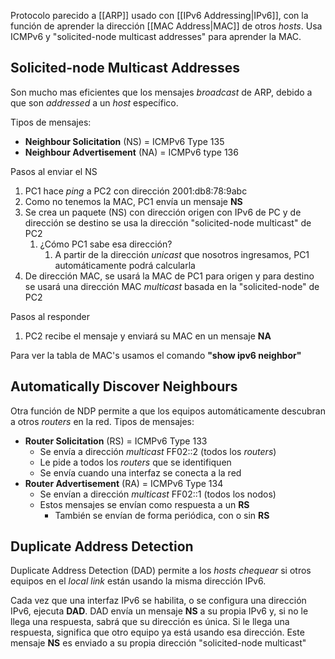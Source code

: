 Protocolo parecido a [[ARP]] usado con [[IPv6 Addressing|IPv6]], con la función de aprender la dirección [[MAC Address|MAC]] de otros *hosts*.
Usa ICMPv6 y "solicited-node multicast addresses" para aprender la MAC.


##  Solicited-node Multicast Addresses

Son mucho mas eficientes que los mensajes *broadcast* de ARP, debido a que son *addressed* a un *host* específico.

Tipos de mensajes:
- **Neighbour Solicitation** (NS) = ICMPv6 Type 135
- **Neighbour Advertisement** (NA) = ICMPv6 type 136


Pasos al enviar el NS
1. PC1 hace *ping* a PC2 con dirección 2001:db8:78:9abc
2. Como no tenemos la MAC, PC1 envía un mensaje **NS**
3. Se crea un paquete (NS) con dirección origen con IPv6 de PC y de dirección se destino se usa la  dirección "solicited-node multicast" de PC2
	1. ¿Cómo PC1 sabe esa dirección?
		1. A partir de la dirección *unicast* que nosotros ingresamos, PC1 automáticamente podrá calcularla
4. De dirección MAC, se usará la MAC de PC1 para origen y para destino se usará una dirección MAC *multicast* basada en la "solicited-node" de PC2 

Pasos al responder
1. PC2 recibe el mensaje y enviará su MAC en un mensaje **NA**


Para ver la tabla de MAC's usamos el comando **"show ipv6 neighbor"**

## Automatically Discover Neighbours

Otra función de NDP permite a que los equipos automáticamente descubran a otros *routers* en la red.
Tipos de mensajes:
- **Router Solicitation** (RS) = ICMPv6 Type 133
	- Se envía a dirección *multicast* FF02::2 (todos los *routers*)
	- Le pide a todos los *routers* que se identifiquen
	- Se envía cuando una interfaz se conecta a la red
- **Router Advertisement** (RA) = ICMPv6 Type 134
	- Se envían a dirección *multicast* FF02::1 (todos los nodos)
	- Estos mensajes se envían como respuesta a un **RS**
		- También se envían de forma periódica, con o sin **RS**



## Duplicate Address Detection

Duplicate Address Detection (DAD) permite a los *hosts* *chequear* si otros equipos en el *local link* están usando la misma dirección IPv6.

Cada vez que una interfaz IPv6 se habilita, o se configura una dirección IPv6, ejecuta **DAD**. DAD envía un mensaje **NS** a su propia IPv6 y, si no le llega una respuesta, sabrá que su dirección es única. Si le llega una respuesta, significa que otro equipo ya está usando esa dirección.
Este mensaje **NS** es enviado a su propia dirección "solicited-node multicast"